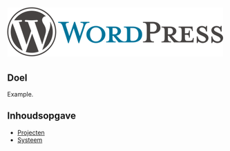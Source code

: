 # ![Wordpress](./assets/images/wordpress.png)

## Doel
Example.

## Inhoudsopgave
* [Projecten](./projecten.md)
* [Systeem](./system.md)
